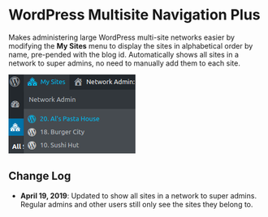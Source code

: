 # WordPress Multisite Navigation Plus
Makes administering large WordPress multi-site networks easier by modifying the __My Sites__ menu to display the sites in alphabetical order by name, pre-pended with the blog id. Automatically shows all sites in a network to super admins, no need to manually add them to each site. 

![My Sites](/images/multisite-admin.png)

## Change Log
+ __April 19, 2019__: Updated to show all sites in a network to super admins. Regular admins and other users still only see the sites they belong to.